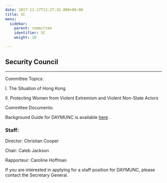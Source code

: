 ```yaml
---
date: 2017-11-17T13:27:32.000+00:00
title: SC
menu:
  sidebar:
    parent: committee
    identifier: SC
    weight: 10

---
```

## Security Council

***

Committee Topics:

I. The Situation of Hong Kong

II. Protecting Women from Violent Extremism and Violent Non-State Actors

Committee Documents:

Background Guide for DAYMUNC is available [here](https://files.acrobat.com/a/preview/500ef810-b471-4e65-8529-229b45b3c03b "SC_BG2018") .

### Staff:

Director: Christian Cooper

Chair: Caleb Jackson

Rapporteur: Caroline Hoffman

If you are interested in applying for a staff position for DAYMUNC, please contact the Secretary General.